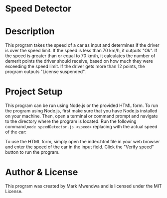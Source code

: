 # Speed Detector
# Description
This program takes the speed of a car as input and determines if the driver is over the speed limit. If the speed is less than 70 km/h, it outputs "Ok". If the speed is greater than or equal to 70 km/h, it calculates the number of demerit points the driver should receive, based on how much they were exceeding the speed limit. If the driver gets more than 12 points, the program outputs "License suspended".

# Project Setup
This program can be run using Node.js or the provided HTML form. To run the program using Node.js, first make sure that you have Node.js installed on your machine. Then, open a terminal or command prompt and navigate to the directory where the program is located. Run the following command,`node speedDetector.js <speed>`
 replacing <speed> with the actual speed of the car:


To use the HTML form, simply open the index.html file in your web browser and enter the speed of the car in the input field. Click the "Verify speed" button to run the program.

# Author & License
This program was created by Mark Mwendwa and is licensed under the MIT License. 




